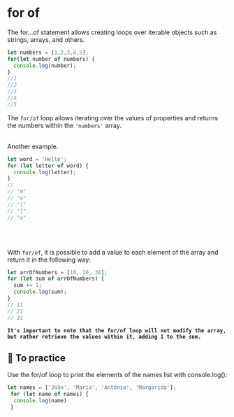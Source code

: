 # for of
The for...of statement allows creating loops over iterable objects such as strings, arrays, and others.
```javascript
let numbers = [1,2,3,4,5];
for(let number of numbers) {
  console.log(number);
}  
//1
//2
//3
//4
//5
```
The `for/of` loop allows iterating over the values of properties and returns the numbers within the `'numbers'` array.
<br>
<br>

Another example.
```javascript
let word = 'Hello';
for (let letter of word) {
  console.log(letter);
}
// 
// "H"
// "e"
// "l"
// "l"
// "o"
```

<br>
<br>

With `for/of`, it is possible to add a value to each element of the array and return it in the following way:
```javascript
let arrOfNumbers = [10, 20, 30];
for (let sum of arrOfNumbers) {
  sum += 1;
  console.log(sum);
}
// 11
// 21
// 31
```
**`It's important to note that the for/of loop will not modify the array, but rather retrieve the values within it, adding 1 to the sum.`**

## 🚀 To practice
Use the for/of loop to print the elements of the names list with console.log(): 
```javascript
let names = ['João', 'Maria', 'Antônio', 'Margarida'];
 for (let name of names) {
  console.log(name)
 }

```
